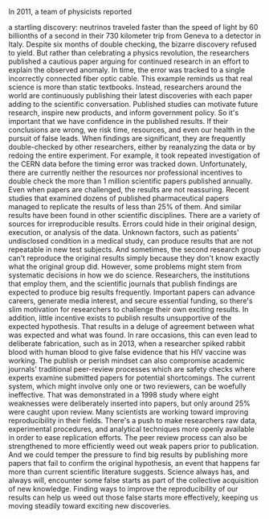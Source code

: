 
In 2011, a team of physicists reported

a startling discovery:
neutrinos traveled faster 
than the speed of light
by 60 billionths of a second
in their 730 kilometer trip from Geneva
to a detector in Italy.
Despite six months of double checking,
the bizarre discovery refused to yield.
But rather than celebrating 
a physics revolution,
the researchers published a cautious paper
arguing for continued research in an
effort to explain the observed anomaly.
In time, the error was tracked to a single
incorrectly connected fiber optic cable.
This example reminds us that real
science is more than static textbooks.
Instead, researchers around the world
are continuously publishing
their latest discoveries
with each paper adding 
to the scientific conversation.
Published studies 
can motivate future research,
inspire new products,
and inform government policy.
So it&#39;s important that we have confidence
in the published results.
If their conclusions are wrong,
we risk time,
resources,
and even our health in the pursuit
of false leads.
When findings are significant,
they are frequently double-checked
by other researchers,
either by reanalyzing the data
or by redoing the entire experiment.
For example, it took repeated 
investigation of the CERN data
before the timing error was tracked down.
Unfortunately, there are currently neither
the resources nor professional incentives
to double check the more than 1 million
scientific papers published annually.
Even when papers are challenged,
the results are not reassuring.
Recent studies that examined dozens
of published pharmaceutical papers
managed to replicate the results of
less than 25% of them.
And similar results have been found
in other scientific disciplines.
There are a variety of sources 
for irreproducible results.
Errors could hide in their original
design, execution, or analysis of the data.
Unknown factors,
such as patients&#39; undisclosed condition
in a medical study,
can produce results that are 
not repeatable in new test subjects.
And sometimes, the second research group
can&#39;t reproduce the original results
simply because they don&#39;t know
exactly what the original group did.
However, some problems might stem
from systematic decisions
in how we do science.
Researchers,
the institutions that employ them,
and the scientific journals 
that publish findings
are expected to produce 
big results frequently.
Important papers can advance careers,
generate media interest,
and secure essential funding,
so there&#39;s slim motivation for researchers
to challenge their own exciting results.
In addition, little incentive exists
to publish results unsupportive
of the expected hypothesis.
That results in a deluge of agreement
between what was expected
and what was found.
In rare occasions, this can even lead
to deliberate fabrication,
such as in 2013, when a researcher
spiked rabbit blood with human blood
to give false evidence that 
his HIV vaccine was working.
The publish or perish mindset
can also compromise academic journals&#39;
traditional peer-review processes
which are safety checks
where experts examine submitted papers
for potential shortcomings.
The current system,
which might involve only one
or two reviewers,
can be woefully ineffective.
That was demonstrated in a 1998 study
where eight weaknesses were deliberately
inserted into papers,
but only around 25% 
were caught upon review.
Many scientists are working toward
improving reproducibility in their fields.
There&#39;s a push to make researchers
raw data,
experimental procedures,
and analytical techniques 
more openly available
in order to ease replication efforts.
The peer review process can also
be strengthened
to more efficiently weed out weak papers
prior to publication.
And we could temper the pressure
to find big results
by publishing more papers that fail
to confirm the original hypothesis,
an event that happens far more than
current scientific literature suggests.
Science always has, and always will,
encounter some false starts
as part of the collective acquisition
of new knowledge.
Finding ways to improve 
the reproducibility of our results
can help us weed out those false starts
more effectively,
keeping us moving steadily toward
exciting new discoveries.

